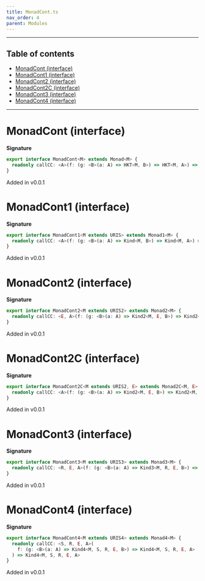```yaml
---
title: MonadCont.ts
nav_order: 4
parent: Modules
---
```


---

<h2 class="text-delta">Table of contents</h2>

- [MonadCont (interface)](#monadcont-interface)
- [MonadCont1 (interface)](#monadcont1-interface)
- [MonadCont2 (interface)](#monadcont2-interface)
- [MonadCont2C (interface)](#monadcont2c-interface)
- [MonadCont3 (interface)](#monadcont3-interface)
- [MonadCont4 (interface)](#monadcont4-interface)

---

# MonadCont (interface)

**Signature**

```ts
export interface MonadCont<M> extends Monad<M> {
  readonly callCC: <A>(f: (g: <B>(a: A) => HKT<M, B>) => HKT<M, A>) => HKT<M, A>
}
```

Added in v0.0.1

# MonadCont1 (interface)

**Signature**

```ts
export interface MonadCont1<M extends URIS> extends Monad1<M> {
  readonly callCC: <A>(f: (g: <B>(a: A) => Kind<M, B>) => Kind<M, A>) => Kind<M, A>
}
```

Added in v0.0.1

# MonadCont2 (interface)

**Signature**

```ts
export interface MonadCont2<M extends URIS2> extends Monad2<M> {
  readonly callCC: <E, A>(f: (g: <B>(a: A) => Kind2<M, E, B>) => Kind2<M, E, A>) => Kind2<M, E, A>
}
```

Added in v0.0.1

# MonadCont2C (interface)

**Signature**

```ts
export interface MonadCont2C<M extends URIS2, E> extends Monad2C<M, E> {
  readonly callCC: <A>(f: (g: <B>(a: A) => Kind2<M, E, B>) => Kind2<M, E, A>) => Kind2<M, E, A>
}
```

Added in v0.0.1

# MonadCont3 (interface)

**Signature**

```ts
export interface MonadCont3<M extends URIS3> extends Monad3<M> {
  readonly callCC: <R, E, A>(f: (g: <B>(a: A) => Kind3<M, R, E, B>) => Kind3<M, R, E, A>) => Kind3<M, R, E, A>
}
```

Added in v0.0.1

# MonadCont4 (interface)

**Signature**

```ts
export interface MonadCont4<M extends URIS4> extends Monad4<M> {
  readonly callCC: <S, R, E, A>(
    f: (g: <B>(a: A) => Kind4<M, S, R, E, B>) => Kind4<M, S, R, E, A>
  ) => Kind4<M, S, R, E, A>
}
```

Added in v0.0.1
